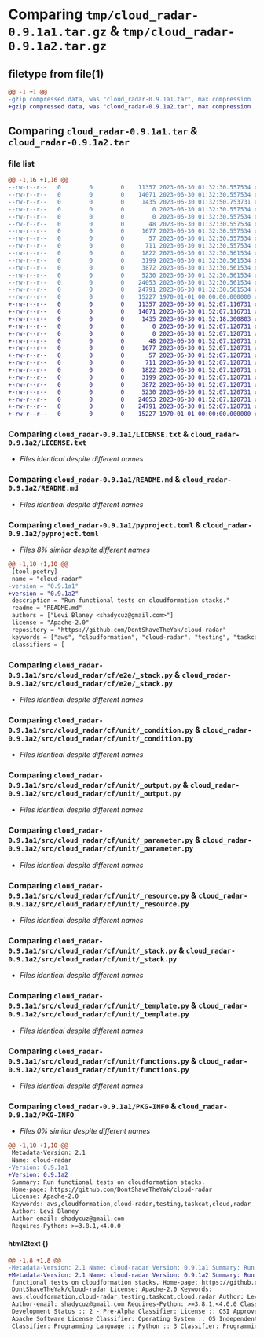 # Comparing `tmp/cloud_radar-0.9.1a1.tar.gz` & `tmp/cloud_radar-0.9.1a2.tar.gz`

## filetype from file(1)

```diff
@@ -1 +1 @@
-gzip compressed data, was "cloud_radar-0.9.1a1.tar", max compression
+gzip compressed data, was "cloud_radar-0.9.1a2.tar", max compression
```

## Comparing `cloud_radar-0.9.1a1.tar` & `cloud_radar-0.9.1a2.tar`

### file list

```diff
@@ -1,16 +1,16 @@
--rw-r--r--   0        0        0    11357 2023-06-30 01:32:30.557534 cloud_radar-0.9.1a1/LICENSE.txt
--rw-r--r--   0        0        0    14071 2023-06-30 01:32:30.557534 cloud_radar-0.9.1a1/README.md
--rw-r--r--   0        0        0     1435 2023-06-30 01:32:50.753731 cloud_radar-0.9.1a1/pyproject.toml
--rw-r--r--   0        0        0        0 2023-06-30 01:32:30.557534 cloud_radar-0.9.1a1/src/cloud_radar/__init__.py
--rw-r--r--   0        0        0        0 2023-06-30 01:32:30.557534 cloud_radar-0.9.1a1/src/cloud_radar/cf/__init__.py
--rw-r--r--   0        0        0       48 2023-06-30 01:32:30.557534 cloud_radar-0.9.1a1/src/cloud_radar/cf/e2e/__init__.py
--rw-r--r--   0        0        0     1677 2023-06-30 01:32:30.557534 cloud_radar-0.9.1a1/src/cloud_radar/cf/e2e/_stack.py
--rw-r--r--   0        0        0       57 2023-06-30 01:32:30.557534 cloud_radar-0.9.1a1/src/cloud_radar/cf/unit/__init__.py
--rw-r--r--   0        0        0      711 2023-06-30 01:32:30.557534 cloud_radar-0.9.1a1/src/cloud_radar/cf/unit/_condition.py
--rw-r--r--   0        0        0     1822 2023-06-30 01:32:30.561534 cloud_radar-0.9.1a1/src/cloud_radar/cf/unit/_output.py
--rw-r--r--   0        0        0     3199 2023-06-30 01:32:30.561534 cloud_radar-0.9.1a1/src/cloud_radar/cf/unit/_parameter.py
--rw-r--r--   0        0        0     3872 2023-06-30 01:32:30.561534 cloud_radar-0.9.1a1/src/cloud_radar/cf/unit/_resource.py
--rw-r--r--   0        0        0     5230 2023-06-30 01:32:30.561534 cloud_radar-0.9.1a1/src/cloud_radar/cf/unit/_stack.py
--rw-r--r--   0        0        0    24053 2023-06-30 01:32:30.561534 cloud_radar-0.9.1a1/src/cloud_radar/cf/unit/_template.py
--rw-r--r--   0        0        0    24791 2023-06-30 01:32:30.561534 cloud_radar-0.9.1a1/src/cloud_radar/cf/unit/functions.py
--rw-r--r--   0        0        0    15227 1970-01-01 00:00:00.000000 cloud_radar-0.9.1a1/PKG-INFO
+-rw-r--r--   0        0        0    11357 2023-06-30 01:52:07.116731 cloud_radar-0.9.1a2/LICENSE.txt
+-rw-r--r--   0        0        0    14071 2023-06-30 01:52:07.116731 cloud_radar-0.9.1a2/README.md
+-rw-r--r--   0        0        0     1435 2023-06-30 01:52:18.300803 cloud_radar-0.9.1a2/pyproject.toml
+-rw-r--r--   0        0        0        0 2023-06-30 01:52:07.120731 cloud_radar-0.9.1a2/src/cloud_radar/__init__.py
+-rw-r--r--   0        0        0        0 2023-06-30 01:52:07.120731 cloud_radar-0.9.1a2/src/cloud_radar/cf/__init__.py
+-rw-r--r--   0        0        0       48 2023-06-30 01:52:07.120731 cloud_radar-0.9.1a2/src/cloud_radar/cf/e2e/__init__.py
+-rw-r--r--   0        0        0     1677 2023-06-30 01:52:07.120731 cloud_radar-0.9.1a2/src/cloud_radar/cf/e2e/_stack.py
+-rw-r--r--   0        0        0       57 2023-06-30 01:52:07.120731 cloud_radar-0.9.1a2/src/cloud_radar/cf/unit/__init__.py
+-rw-r--r--   0        0        0      711 2023-06-30 01:52:07.120731 cloud_radar-0.9.1a2/src/cloud_radar/cf/unit/_condition.py
+-rw-r--r--   0        0        0     1822 2023-06-30 01:52:07.120731 cloud_radar-0.9.1a2/src/cloud_radar/cf/unit/_output.py
+-rw-r--r--   0        0        0     3199 2023-06-30 01:52:07.120731 cloud_radar-0.9.1a2/src/cloud_radar/cf/unit/_parameter.py
+-rw-r--r--   0        0        0     3872 2023-06-30 01:52:07.120731 cloud_radar-0.9.1a2/src/cloud_radar/cf/unit/_resource.py
+-rw-r--r--   0        0        0     5230 2023-06-30 01:52:07.120731 cloud_radar-0.9.1a2/src/cloud_radar/cf/unit/_stack.py
+-rw-r--r--   0        0        0    24053 2023-06-30 01:52:07.120731 cloud_radar-0.9.1a2/src/cloud_radar/cf/unit/_template.py
+-rw-r--r--   0        0        0    24791 2023-06-30 01:52:07.120731 cloud_radar-0.9.1a2/src/cloud_radar/cf/unit/functions.py
+-rw-r--r--   0        0        0    15227 1970-01-01 00:00:00.000000 cloud_radar-0.9.1a2/PKG-INFO
```

### Comparing `cloud_radar-0.9.1a1/LICENSE.txt` & `cloud_radar-0.9.1a2/LICENSE.txt`

 * *Files identical despite different names*

### Comparing `cloud_radar-0.9.1a1/README.md` & `cloud_radar-0.9.1a2/README.md`

 * *Files identical despite different names*

### Comparing `cloud_radar-0.9.1a1/pyproject.toml` & `cloud_radar-0.9.1a2/pyproject.toml`

 * *Files 8% similar despite different names*

```diff
@@ -1,10 +1,10 @@
 [tool.poetry]
 name = "cloud-radar"
-version = "0.9.1a1"
+version = "0.9.1a2"
 description = "Run functional tests on cloudformation stacks."
 readme = "README.md"
 authors = ["Levi Blaney <shadycuz@gmail.com>"]
 license = "Apache-2.0"
 repository = "https://github.com/DontShaveTheYak/cloud-radar"
 keywords = ["aws", "cloudformation", "cloud-radar", "testing", "taskcat", "cloud", "radar"]
 classifiers = [
```

### Comparing `cloud_radar-0.9.1a1/src/cloud_radar/cf/e2e/_stack.py` & `cloud_radar-0.9.1a2/src/cloud_radar/cf/e2e/_stack.py`

 * *Files identical despite different names*

### Comparing `cloud_radar-0.9.1a1/src/cloud_radar/cf/unit/_condition.py` & `cloud_radar-0.9.1a2/src/cloud_radar/cf/unit/_condition.py`

 * *Files identical despite different names*

### Comparing `cloud_radar-0.9.1a1/src/cloud_radar/cf/unit/_output.py` & `cloud_radar-0.9.1a2/src/cloud_radar/cf/unit/_output.py`

 * *Files identical despite different names*

### Comparing `cloud_radar-0.9.1a1/src/cloud_radar/cf/unit/_parameter.py` & `cloud_radar-0.9.1a2/src/cloud_radar/cf/unit/_parameter.py`

 * *Files identical despite different names*

### Comparing `cloud_radar-0.9.1a1/src/cloud_radar/cf/unit/_resource.py` & `cloud_radar-0.9.1a2/src/cloud_radar/cf/unit/_resource.py`

 * *Files identical despite different names*

### Comparing `cloud_radar-0.9.1a1/src/cloud_radar/cf/unit/_stack.py` & `cloud_radar-0.9.1a2/src/cloud_radar/cf/unit/_stack.py`

 * *Files identical despite different names*

### Comparing `cloud_radar-0.9.1a1/src/cloud_radar/cf/unit/_template.py` & `cloud_radar-0.9.1a2/src/cloud_radar/cf/unit/_template.py`

 * *Files identical despite different names*

### Comparing `cloud_radar-0.9.1a1/src/cloud_radar/cf/unit/functions.py` & `cloud_radar-0.9.1a2/src/cloud_radar/cf/unit/functions.py`

 * *Files identical despite different names*

### Comparing `cloud_radar-0.9.1a1/PKG-INFO` & `cloud_radar-0.9.1a2/PKG-INFO`

 * *Files 0% similar despite different names*

```diff
@@ -1,10 +1,10 @@
 Metadata-Version: 2.1
 Name: cloud-radar
-Version: 0.9.1a1
+Version: 0.9.1a2
 Summary: Run functional tests on cloudformation stacks.
 Home-page: https://github.com/DontShaveTheYak/cloud-radar
 License: Apache-2.0
 Keywords: aws,cloudformation,cloud-radar,testing,taskcat,cloud,radar
 Author: Levi Blaney
 Author-email: shadycuz@gmail.com
 Requires-Python: >=3.8.1,<4.0.0
```

#### html2text {}

```diff
@@ -1,8 +1,8 @@
-Metadata-Version: 2.1 Name: cloud-radar Version: 0.9.1a1 Summary: Run
+Metadata-Version: 2.1 Name: cloud-radar Version: 0.9.1a2 Summary: Run
 functional tests on cloudformation stacks. Home-page: https://github.com/
 DontShaveTheYak/cloud-radar License: Apache-2.0 Keywords:
 aws,cloudformation,cloud-radar,testing,taskcat,cloud,radar Author: Levi Blaney
 Author-email: shadycuz@gmail.com Requires-Python: >=3.8.1,<4.0.0 Classifier:
 Development Status :: 2 - Pre-Alpha Classifier: License :: OSI Approved ::
 Apache Software License Classifier: Operating System :: OS Independent
 Classifier: Programming Language :: Python :: 3 Classifier: Programming
```

